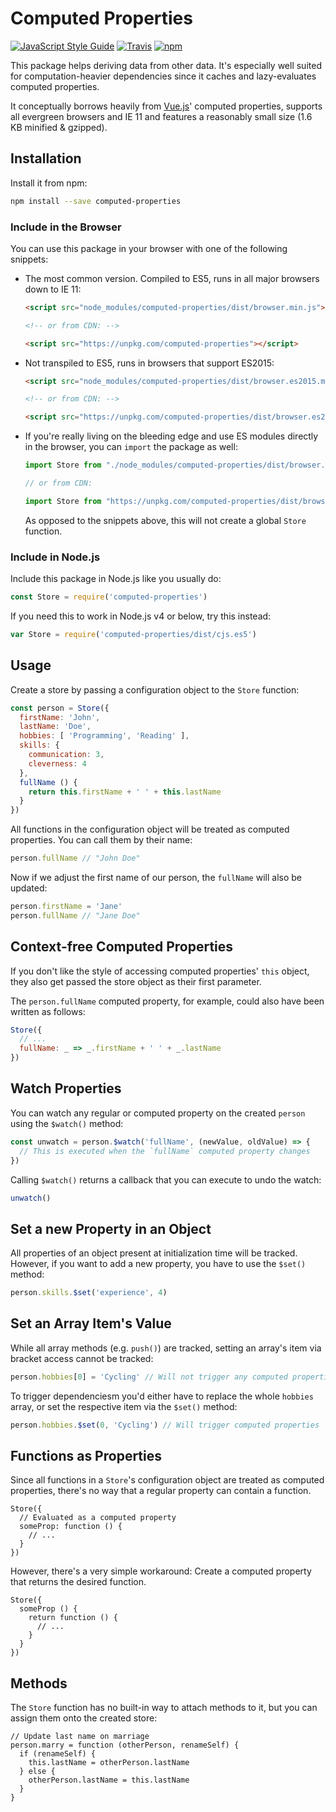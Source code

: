 # Computed Properties

[![JavaScript Style Guide](https://img.shields.io/badge/code_style-standard-brightgreen.svg)](https://standardjs.com)
[![Travis](https://img.shields.io/travis/Loilo/computed-properties.svg)](https://travis-ci.org/Loilo/computed-properties)
[![npm](https://img.shields.io/npm/v/computed-properties.svg)](https://www.npmjs.com/package/computed-properties)

This package helps	 deriving data from other data. It's especially well suited for computation-heavier dependencies since it caches and lazy-evaluates computed properties.

It conceptually borrows heavily from [Vue.js](https://vuejs.org)' computed properties, supports all evergreen browsers and IE 11 and features a reasonably small size (1.6 KB minified & gzipped).

## Installation
Install it from npm:

```bash
npm install --save computed-properties
```

### Include in the Browser
You can use this package in your browser with one of the following snippets:

* The most common version. Compiled to ES5, runs in all major browsers down to IE 11:

  ```html
  <script src="node_modules/computed-properties/dist/browser.min.js"></script>

  <!-- or from CDN: -->

  <script src="https://unpkg.com/computed-properties"></script>
  ```

* Not transpiled to ES5, runs in browsers that support ES2015:

  ```html
  <script src="node_modules/computed-properties/dist/browser.es2015.min.js"></script>

  <!-- or from CDN: -->

  <script src="https://unpkg.com/computed-properties/dist/browser.es2015.min.js"></script>
  ```

* If you're really living on the bleeding edge and use ES modules directly in the browser, you can `import` the package as well:

  ```javascript
  import Store from "./node_modules/computed-properties/dist/browser.module.min.js"

  // or from CDN:

  import Store from "https://unpkg.com/computed-properties/dist/browser.module.min.js"
  ```

  As opposed to the snippets above, this will not create a global `Store` function.

### Include in Node.js
Include this package in Node.js like you usually do:

```javascript
const Store = require('computed-properties')
```

If you need this to work in Node.js v4 or below, try this instead:

```javascript
var Store = require('computed-properties/dist/cjs.es5')
```

## Usage
Create a store by passing a configuration object to the `Store` function:

```javascript
const person = Store({
  firstName: 'John',
  lastName: 'Doe',
  hobbies: [ 'Programming', 'Reading' ],
  skills: {
    communication: 3,
    cleverness: 4
  },
  fullName () {
  	return this.firstName + ' ' + this.lastName
  }
})
```

All functions in the configuration object will be treated as computed properties. You can call them by their name:

```javascript
person.fullName // "John Doe"
```

Now if we adjust the first name of our person, the `fullName` will also be updated:


```javascript
person.firstName = 'Jane'
person.fullName // "Jane Doe"
```

## Context-free Computed Properties
If you don't like the style of accessing computed properties' `this` object, they also get passed the store object as their first parameter.

The `person.fullName` computed property, for example, could also have been written as follows:

```javascript
Store({
  // ...
  fullName: _ => _.firstName + ' ' + _.lastName
})
```

## Watch Properties
You can watch any regular or computed property on the created `person` using the `$watch()` method:

```javascript
const unwatch = person.$watch('fullName', (newValue, oldValue) => {
  // This is executed when the `fullName` computed property changes
})
```

Calling `$watch()` returns a callback that you can execute to undo the watch:

```javascript
unwatch()
```

## Set a new Property in an Object
All properties of an object present at initialization time will be tracked. However, if you want to add a new property, you have to use the `$set()` method:

```javascript
person.skills.$set('experience', 4)
```

## Set an Array Item's Value
While all array methods (e.g. `push()`) are tracked, setting an array's item via bracket access cannot be tracked:

```javascript
person.hobbies[0] = 'Cycling' // Will not trigger any computed properties
```

To trigger dependenciesm you'd either have to replace the whole `hobbies` array, or set the respective item via the `$set()` method:

```javascript
person.hobbies.$set(0, 'Cycling') // Will trigger computed properties
```

## Functions as Properties
Since all functions in a `Store`'s configuration object are treated as computed properties, there's no way that a regular property can contain a function.

```
Store({
  // Evaluated as a computed property
  someProp: function () {
    // ...
  }
})
```

However, there's a very simple workaround: Create a computed property that returns the desired function.

```
Store({
  someProp () {
    return function () {
      // ...
    }
  }
})
```


## Methods
The `Store` function has no built-in way to attach methods to it, but you can assign them onto the created store:

```
// Update last name on marriage
person.marry = function (otherPerson, renameSelf) {
  if (renameSelf) {
  	this.lastName = otherPerson.lastName
  } else {
	otherPerson.lastName = this.lastName
  }
}
```